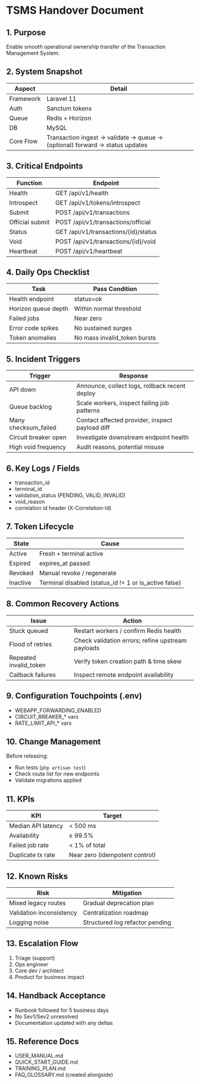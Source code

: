 # TSMS Handover Document

## 1. Purpose
Enable smooth operational ownership transfer of the Transaction Management System.

## 2. System Snapshot
| Aspect | Detail |
|--------|--------|
| Framework | Laravel 11 |
| Auth | Sanctum tokens |
| Queue | Redis + Horizon |
| DB | MySQL |
| Core Flow | Transaction ingest → validate → queue → (optional) forward → status updates |

## 3. Critical Endpoints
| Function | Endpoint |
|----------|----------|
| Health | GET /api/v1/health |
| Introspect | GET /api/v1/tokens/introspect |
| Submit | POST /api/v1/transactions |
| Official submit | POST /api/v1/transactions/official |
| Status | GET /api/v1/transactions/{id}/status |
| Void | POST /api/v1/transactions/{id}/void |
| Heartbeat | POST /api/v1/heartbeat |

## 4. Daily Ops Checklist
| Task | Pass Condition |
|------|----------------|
| Health endpoint | status=ok |
| Horizon queue depth | Within normal threshold |
| Failed jobs | Near zero |
| Error code spikes | No sustained surges |
| Token anomalies | No mass invalid_token bursts |

## 5. Incident Triggers
| Trigger | Response |
|---------|----------|
| API down | Announce, collect logs, rollback recent deploy |
| Queue backlog | Scale workers, inspect failing job patterns |
| Many checksum_failed | Contact affected provider, inspect payload diff |
| Circuit breaker open | Investigate downstream endpoint health |
| High void frequency | Audit reasons, potential misuse |

## 6. Key Logs / Fields
- transaction_id
- terminal_id
- validation_status (PENDING, VALID, INVALID)
- void_reason
- correlation id header (X-Correlation-Id)

## 7. Token Lifecycle
| State | Cause |
|-------|------|
| Active | Fresh + terminal active |
| Expired | expires_at passed |
| Revoked | Manual revoke / regenerate |
| Inactive | Terminal disabled (status_id != 1 or is_active false) |

## 8. Common Recovery Actions
| Issue | Action |
|-------|--------|
| Stuck queued | Restart workers / confirm Redis health |
| Flood of retries | Check validation errors; refine upstream payloads |
| Repeated invalid_token | Verify token creation path & time skew |
| Callback failures | Inspect remote endpoint availability |

## 9. Configuration Touchpoints (.env)
- WEBAPP_FORWARDING_ENABLED
- CIRCUIT_BREAKER_* vars
- RATE_LIMIT_API_* vars

## 10. Change Management
Before releasing:
- Run tests (`php artisan test`)
- Check route list for new endpoints
- Validate migrations applied

## 11. KPIs
| KPI | Target |
|-----|--------|
| Median API latency | < 500 ms |
| Availability | ≥ 99.5% |
| Failed job rate | < 1% of total |
| Duplicate tx rate | Near zero (idempotent control) |

## 12. Known Risks
| Risk | Mitigation |
|------|-----------|
| Mixed legacy routes | Gradual deprecation plan |
| Validation inconsistency | Centralization roadmap |
| Logging noise | Structured log refactor pending |

## 13. Escalation Flow
1. Triage (support)
2. Ops engineer
3. Core dev / architect
4. Product for business impact

## 14. Handback Acceptance
- Runbook followed for 5 business days
- No Sev1/Sev2 unresolved
- Documentation updated with any deltas

## 15. Reference Docs
- USER_MANUAL.md
- QUICK_START_GUIDE.md
- TRAINING_PLAN.md
- FAQ_GLOSSARY.md (created alongside)
